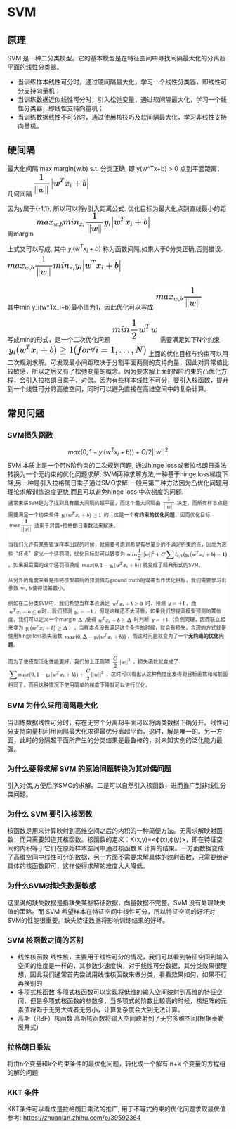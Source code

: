 # SVM
## 原理
SVM 是一种二分类模型。它的基本模型是在特征空间中寻找间隔最大化的分离超平面的线性分类器。

- 当训练样本线性可分时，通过硬间隔最大化，学习一个线性分类器，即线性可分支持向量机；
- 当训练数据近似线性可分时，引入松弛变量，通过软间隔最大化，学习一个线性分类器，即线性支持向量机；
- 当训练数据线性不可分时，通过使用核技巧及软间隔最大化，学习非线性支持向量机。

## 硬间隔
最大化间隔 max margin(w,b) s.t. 分类正确, 即 y(w^Tx+b) > 0
点到平面距离，几何间隔
![20200705_114952_78](assets/20200705_114952_78.png)

因为y属于{-1,1}, 所以可以将y引入距离公式. 优化目标为最大化点到直线最小的距离margin
![20200705_115030_34](assets/20200705_115030_34.png)

上式又可以写成, 其中 $y_i (w^Tx_i + b)$ 称为函数间隔,如果大于0分类正确,否则错误.
![20200705_115050_31](assets/20200705_115050_31.png)

其中min y_i(w^Tx_i+b)最小值为1，因此优化可以写成
![20200705_115121_69](assets/20200705_115121_69.png)

写成min的形式，是一个二次优化问题
![20200705_115444_45](assets/20200705_115444_45.png)
需要满足如下N个约束
![20200705_115214_23](assets/20200705_115214_23.png)
上面的优化目标与约束可以用二次规划求解。可发现最小间距取决于分割平面两侧的支持向量，因此对异常值比较敏感，所以之后又有了松弛变量的概念。因为要求解上面的N阶约束的凸优化方程，会引入拉格朗日乘子，对偶。因为有些样本线性不可分，要引入核函数，提升到一个线性可分的高维空间，同时可以避免直接在高维空间中的复杂计算。

## 常见问题
### SVM损失函数
$$ max(0, 1 - y_i(w^T x_i + b)) + C/2||w||^2 $$
SVM 本质上是一个带N阶约束的二次规划问题, 通过hinge loss或者拉格朗日乘法转换为一个无约束的优化问题求解.
SVM两种求解方法,一种基于hinge loss梯度下降,另一种是引入拉格朗日乘子通过SMO求解.一般用第二种方法因为凸优化问题用理论求解训练速度更快,而且可以避免hinge loss 中次梯度的问题.
![20200710_190852_29](assets/20200710_190852_29.png)

### SVM 为什么采用间隔最大化
当训练数据线性可分时，存在无穷个分离超平面可以将两类数据正确分开。线性可分支持向量机利用间隔最大化求得最优分离超平面，这时，解是唯一的。另一方面，此时的分隔超平面所产生的分类结果是最鲁棒的，对未知实例的泛化能力最强。

### 为什么要将求解 SVM 的原始问题转换为其对偶问题
引入对偶,方便后序SMO的求解。二是可以自然引入核函数，进而推广到非线性分类问题。

### 为什么 SVM 要引入核函数
核函数是用来计算映射到高维空间之后的内积的一种简便方法。无需求解映射函数，而只需要知道其核函数。核函数的定义：K(x,y)=<ϕ(x),ϕ(y)>，即在特征空间的内积等于它们在原始样本空间中通过核函数 K 计算的结果。一方面数据变成了高维空间中线性可分的数据，另一方面不需要求解具体的映射函数，只需要给定具体的核函数即可，这样使得求解的难度大大降低。

### 为什么SVM对缺失数据敏感
这里说的缺失数据是指缺失某些特征数据，向量数据不完整。SVM 没有处理缺失值的策略。而 SVM 希望样本在特征空间中线性可分，所以特征空间的好坏对SVM的性能很重要。缺失特征数据将影响训练结果的好坏。

### SVM 核函数之间的区别
- 线性核函数
线性核，主要用于线性可分的情况，我们可以看到特征空间到输入空间的维度是一样的，其参数少速度快，对于线性可分数据，其分类效果很理想，因此我们通常首先尝试用线性核函数来做分类，看看效果如何，如果不行再换别的
- 多项式核函数
多项式核函数可以实现将低维的输入空间映射到高维的特征空间，但是多项式核函数的参数多，当多项式的阶数比较高的时候，核矩阵的元素值将趋于无穷大或者无穷小，计算复杂度会大到无法计算。
- 高斯（RBF）核函数
高斯核函数将输入空间映射到了无穷多维空间(根据泰勒展开式)

### 拉格朗日乘法
将由n个变量和k个约束条件的最优化问题，转化成一个解有 n+k 个变量的方程组的解的问题

### KKT 条件
KKT条件可以看成是拉格朗日乘法的推广, 用于不等式约束的优化问题求取最优值
参考: https://zhuanlan.zhihu.com/p/39592364
